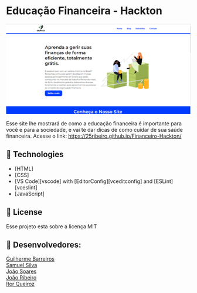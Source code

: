 
# Educação Financeira - Hackton

<img src="assets/print.png" alt=" ">

Esse site lhe mostrará de como a educação financeira é importante para você e para a sociedade, e vai te dar dicas de como cuidar de sua saúde financeira.
Acesse o link:  https://25ribeiro.github.io/Financeiro-Hackton/

## 🚀 Technologies

- [HTML]
- [CSS]
- [VS Code][vscode] with [EditorConfig][vceditconfig] and [ESLint][vceslint]
- [JavaScript]

## 📝 License

Esse projeto esta sobre a licença MIT


## 📝 Desenvolvedores:
<a href="https://github.com/Lapet6" target="_blank"> <i class="fa-brands fa-github"></i> Guilherme Barreiros</a><br>
                    <a href="https://github.com/samuelsilvati" target="_blank"><i class="fa-brands fa-github"></i> Samuel Silva</a><br>
                    <a href="https://github.com/joaoassc" target="_blank"><i class="fa-brands fa-github"></i> João Soares</a><br>
                    <a href="https://github.com/25ribeiro" target="_blank"><i class="fa-brands fa-github"></i> João Ribeiro</a><br>
                    <a href="https://github.com/Itor-Carlos" target="_blank"><i class="fa-brands fa-github"></i> Itor Queiroz</a><br>
